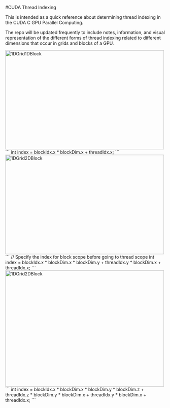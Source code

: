 #CUDA Thread Indexing

This is intended as a quick reference about determining thread indexing in the CUDA C GPU Parallel Computing.

The repo will be updated frequently to include notes, information, and visual representation of the different forms of thread indexing related to different dimensions that occur in grids and blocks of a GPU. 

<img src="https://raw.githubusercontent.com/andreajeka/CUDAThreadIndexing/master/images/1dgrid1dblock.png" width="500px" height="312px" alt="1DGrid1DBlock"/>
```
int index = blockIdx.x * blockDim.x + threadIdx.x;
```



<img src="https://raw.githubusercontent.com/andreajeka/CUDAThreadIndexing/master/images/1dgrid2dblock.png" width="500px" height="313px" alt="1DGrid2DBlock"/>
```
// Specify the index for block scope before going to thread scope
int index = blockIdx.x * blockDim.x * blockDim.y + 
            threadIdx.y * blockDim.x + threadIdx.x;
```


<img src="https://raw.githubusercontent.com/andreajeka/CUDAThreadIndexing/master/images/1dgrid3dblock.png" width="500px" height="366px" alt="1DGrid2DBlock"/>
```
int index = blockIdx.x * blockDim.x * blockDim.y * blockDim.z 
	 + threadIdx.z * blockDim.y * blockDim.x + 
	 threadIdx.y * blockDim.x + threadIdx.x;
```
